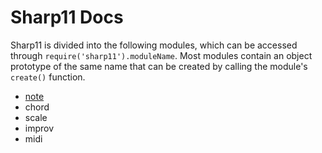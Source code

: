 # Sharp11 Docs

Sharp11 is divided into the following modules, which can be accessed through `require('sharp11').moduleName`.  Most modules contain an object prototype of the same name that can be created by calling the module's `create()` function.

* [note](note.md)
* chord
* scale
* improv
* midi
